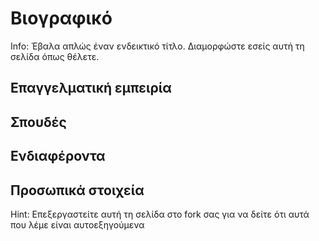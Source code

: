 # Βιογραφικό
Info: Έβαλα απλώς έναν ενδεικτικό τίτλο. Διαμορφώστε εσείς αυτή τη σελίδα όπως θέλετε.

## Επαγγελματική εμπειρία

## Σπουδές

## Ενδιαφέροντα

## Προσωπικά στοιχεία

Hint: Επεξεργαστείτε αυτή τη σελίδα στο fork σας για να δείτε ότι αυτά που λέμε είναι αυτοεξηγούμενα




